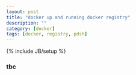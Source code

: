 ```yaml
---
layout: post
title: "docker up and running docker registry"
description: ""
category: [docker]
tags: [docker, registry, pdsh]
---
```

{% include JB/setup %}


### tbc